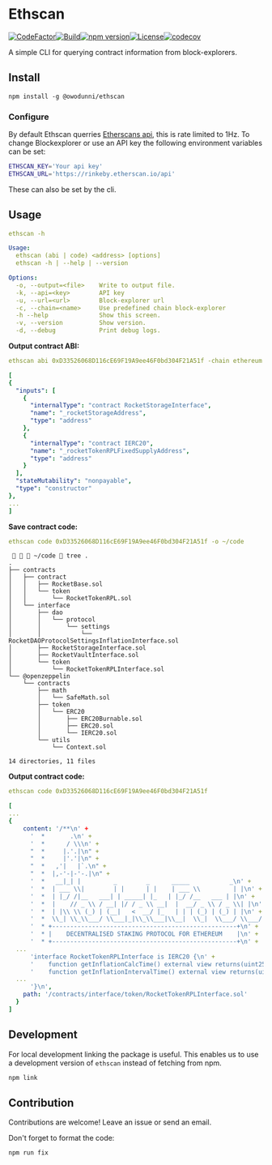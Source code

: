 # Ethscan
[![CodeFactor](https://www.codefactor.io/repository/github/owodunni/ethscan/badge)](https://www.codefactor.io/repository/github/owodunni/ethscan)[![Build](https://github.com/owodunni/ethscan/actions/workflows/build.yml/badge.svg)](https://github.com/owodunni/ethscan/actions/workflows/build.yml)[![npm version](https://badge.fury.io/js/@owodunni%2Fethscan.svg)](https://badge.fury.io/js/@owodunni%2Fethscan)[![License](https://img.shields.io/github/license/owodunni/ethscan)](https://github.com/owodunni/ethscan/blob/main/LICENSE)[![codecov](https://codecov.io/gh/owodunni/ethscan/branch/main/graph/badge.svg?token=YIFCXZXJ7I)](https://codecov.io/gh/owodunni/ethscan)

A simple CLI for querying contract information from block-explorers.

## Install
```
npm install -g @owodunni/ethscan
```
### Configure
By default Ethscan querries [Etherscans api](https://etherscan.io/apis), this
is rate limited to 1Hz. To change Blockexplorer or use an API key the
following environment variables can be set:

```bash
ETHSCAN_KEY='Your api key'
ETHSCAN_URL='https://rinkeby.etherscan.io/api'
```
These can also be set by the cli.

## Usage

```yaml
ethscan -h
```
```yaml
Usage:
  ethscan (abi | code) <address> [options]
  ethscan -h | --help | --version

Options:
  -o, --output=<file>    Write to output file.
  -k, --api=<key>        API key
  -u, --url=<url>        Block-explorer url
  -c, --chain=<name>     Use predefined chain block-explorer
  -h --help              Show this screen.
  -v, --version          Show version.
  -d, --debug            Print debug logs.
```

**Output contract ABI:**
```yaml
ethscan abi 0xD33526068D116cE69F19A9ee46F0bd304F21A51f -chain ethereum
```
```yaml
[
{
  "inputs": [
    {
      "internalType": "contract RocketStorageInterface",
      "name": "_rocketStorageAddress",
      "type": "address"
    },
    {
      "internalType": "contract IERC20",
      "name": "_rocketTokenRPLFixedSupplyAddress",
      "type": "address"
    }
  ],
  "stateMutability": "nonpayable",
  "type": "constructor"
},
...
]
```

**Save contract code:**
```yaml
ethscan code 0xD33526068D116cE69F19A9ee46F0bd304F21A51f -o ~/code
```
```
    ~/code  tree .
.
├── contracts
│   ├── contract
│   │   ├── RocketBase.sol
│   │   └── token
│   │       └── RocketTokenRPL.sol
│   └── interface
│       ├── dao
│       │   └── protocol
│       │       └── settings
│       │           └── RocketDAOProtocolSettingsInflationInterface.sol
│       ├── RocketStorageInterface.sol
│       ├── RocketVaultInterface.sol
│       └── token
│           └── RocketTokenRPLInterface.sol
└── @openzeppelin
    └── contracts
        ├── math
        │   └── SafeMath.sol
        ├── token
        │   └── ERC20
        │       ├── ERC20Burnable.sol
        │       ├── ERC20.sol
        │       └── IERC20.sol
        └── utils
            └── Context.sol

14 directories, 11 files

```
**Output contract code:**
```yaml
ethscan code 0xD33526068D116cE69F19A9ee46F0bd304F21A51f
```

```yaml
[
...
{
    content: '/**\n' +
      '  *       .\n' +
      '  *      / \\\n' +
      "  *     |.'.|\n" +
      "  *     |'.'|\n" +
      "  *   ,'|   |`.\n" +
      "  *  |,-'-|-'-.|\n" +
      '  *   __|_| |         _        _      _____           _\n' +
      '  *  | ___ \\|        | |      | |    | ___ \\         | |\n' +
      '  *  | |_/ /|__   ___| | _____| |_   | |_/ /__   ___ | |\n' +
      '  *  |    // _ \\ / __| |/ / _ \\ __|  |  __/ _ \\ / _ \\| |\n' +
      '  *  | |\\ \\ (_) | (__|   <  __/ |_   | | | (_) | (_) | |\n' +
      '  *  \\_| \\_\\___/ \\___|_|\\_\\___|\\__|  \\_|  \\___/ \\___/|_|\n' +
      '  * +---------------------------------------------------+\n' +
      '  * |    DECENTRALISED STAKING PROTOCOL FOR ETHEREUM    |\n' +
      '  * +---------------------------------------------------+\n' +
  ...
      'interface RocketTokenRPLInterface is IERC20 {\n' +
      '    function getInflationCalcTime() external view returns(uint256);\n' +
      '    function getInflationIntervalTime() external view returns(uint256);\n' +
  ...
      '}\n',
    path: '/contracts/interface/token/RocketTokenRPLInterface.sol'
  }
]

```

## Development

For local development linking the package is useful. This enables us to use a development version of `ethscan`
instead of fetching from npm.

```bash
npm link
```

## Contribution
Contributions are welcome! Leave an issue or send an email.

Don't forget to format the code:
```bash
npm run fix
```
